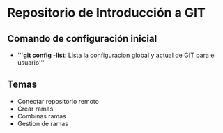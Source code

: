# Repositorio de Introducción a GIT

## Comando de configuración inicial

* '''**git config -list**: Lista la configuracion global y actual de GIT para el usuario'''

## Temas
* Conectar repositorio remoto
* Crear ramas 
* Combinas ramas
* Gestion de ramas
